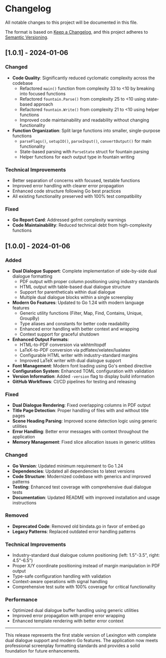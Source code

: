 # Changelog

All notable changes to this project will be documented in this file.

The format is based on [Keep a Changelog](https://keepachangelog.com/en/1.0.0/),
and this project adheres to [Semantic Versioning](https://semver.org/spec/v2.0.0.html).

## [1.0.1] - 2024-01-06

### Changed
- **Code Quality**: Significantly reduced cyclomatic complexity across the codebase
  - Refactored `main()` function from complexity 33 to <10 by breaking into focused functions
  - Refactored `fountain.Parse()` from complexity 25 to <10 using state-based approach
  - Refactored `fountain.Write()` from complexity 21 to <10 using helper functions
  - Improved code maintainability and readability without changing functionality
- **Function Organization**: Split large functions into smaller, single-purpose functions
  - `parseFlags()`, `setupIO()`, `parseInput()`, `convertOutput()` for main functionality
  - State-based parsing with `ParseState` struct for fountain parsing
  - Helper functions for each output type in fountain writing

### Technical Improvements
- Better separation of concerns with focused, testable functions
- Improved error handling with clearer error propagation
- Enhanced code structure following Go best practices
- All existing functionality preserved with 100% test compatibility

### Fixed
- **Go Report Card**: Addressed gofmt complexity warnings
- **Code Maintainability**: Reduced technical debt from high-complexity functions

## [1.0.0] - 2024-01-06

### Added
- **Dual Dialogue Support**: Complete implementation of side-by-side dual dialogue formatting
  - PDF output with proper column positioning using industry standards
  - HTML output with table-based dual dialogue structure
  - Support for parentheticals within dual dialogue
  - Multiple dual dialogue blocks within a single screenplay
- **Modern Go Features**: Updated to Go 1.24 with modern language features
  - Generic utility functions (Filter, Map, Find, Contains, Unique, GroupBy)
  - Type aliases and constants for better code readability
  - Enhanced error handling with better context and wrapping
  - Context support for graceful shutdown
- **Enhanced Output Formats**:
  - HTML-to-PDF conversion via wkhtmltopdf
  - LaTeX-to-PDF conversion via pdflatex/xelatex/lualatex
  - Configurable HTML writer with industry-standard margins
  - Improved LaTeX writer with dual dialogue support
- **Font Management**: Modern font loading using Go's embed directive
- **Configuration System**: Enhanced TOML configuration with validation
- **Version Information**: Added `-version` flag to display build information
- **GitHub Workflows**: CI/CD pipelines for testing and releasing

### Fixed
- **Dual Dialogue Rendering**: Fixed overlapping columns in PDF output
- **Title Page Detection**: Proper handling of files with and without title pages
- **Scene Heading Parsing**: Improved scene detection logic using generic utilities
- **Error Handling**: Better error messages with context throughout the application
- **Memory Management**: Fixed slice allocation issues in generic utilities

### Changed
- **Go Version**: Updated minimum requirement to Go 1.24
- **Dependencies**: Updated all dependencies to latest versions
- **Code Structure**: Modernized codebase with generics and improved patterns
- **Testing**: Enhanced test coverage with comprehensive dual dialogue tests
- **Documentation**: Updated README with improved installation and usage instructions

### Removed
- **Deprecated Code**: Removed old bindata.go in favor of embed.go
- **Legacy Patterns**: Replaced outdated error handling patterns

### Technical Improvements
- Industry-standard dual dialogue column positioning (left: 1.5"-3.5", right: 4.5"-6.5")
- Proper X/Y coordinate positioning instead of margin manipulation in PDF output
- Type-safe configuration handling with validation
- Context-aware operations with signal handling
- Comprehensive test suite with 100% coverage for critical functionality

### Performance
- Optimized dual dialogue buffer handling using generic utilities
- Improved error propagation with proper error wrapping
- Enhanced template rendering with better error context

---

This release represents the first stable version of Lexington with complete dual dialogue support and modern Go features. The application now meets professional screenplay formatting standards and provides a solid foundation for future enhancements.